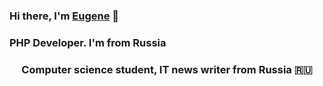 ### Hi there, I'm <a href="https://t.me/kohmarik" target="_blank">Eugene</a>  👋

### PHP Developer. I'm from Russia 
<h3 align="center">Computer science student, IT news writer from Russia 🇷🇺</h3>
<!--
**EugeneKrivoshein/EugeneKrivoshein** is a ✨ _special_ ✨ repository because its `README.md` (this file) appears on your GitHub profile.

Here are some ideas to get you started:

- 🔭 I’m currently working on ...
- 🌱 I’m currently learning ...
- 👯 I’m looking to collaborate on ...
- 🤔 I’m looking for help with ...
- 💬 Ask me about ...
- 📫 How to reach me: ...
- 😄 Pronouns: ...
- ⚡ Fun fact: ...
-->
